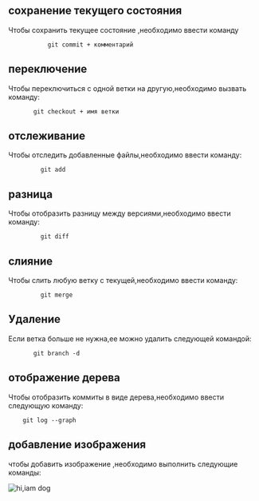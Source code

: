 ## сохранение текущего состояния

Чтобы сохранить текущее состояние ,необходимо ввести команду

               git commit + комментарий


## переключение
Чтобы переключиться с одной ветки на другую,необходимо вызвать команду:

           git checkout + имя ветки
## отслеживание

Чтобы отследить добавленные файлы,необходимо ввести команду:

             git add

## разница
Чтобы отобразить разницу между версиями,необходимо ввести команду:

             git diff

## cлияние
Чтобы слить любую ветку с текущей,необходимо ввести команду:

             git merge

## Удаление
Если ветка больше не нужна,ее можно удалить следующей командой:

           git branch -d

## отображение дерева
Чтобы отобразить коммиты в виде дерева,необходимо ввести следующую команду:

        git log --graph

## добавление изображения
чтобы добавить изображение ,необходимо выполнить следующие команды:

![hi,iam dog](dog.jpg)


